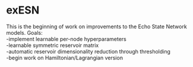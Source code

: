 # exESN
This is the beginning of work on improvements to the Echo State Network models.
Goals:<br>
-implement learnable per-node hyperparameters<br>
-learnable symmetric reservoir matrix<br>
-automatic reservoir dimensionality reduction through thresholding<br>
-begin work on Hamiltonian/Lagrangian version<br>
